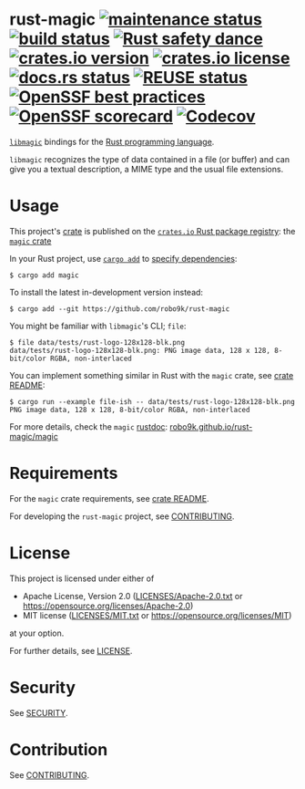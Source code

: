 
[//]: # (This is the README for the whole project / Git repo)

[//]: # (The crate has a separate README-crate.md )

rust-magic
[![maintenance status](https://img.shields.io/maintenance/passively/2025?color=yellow)](https://casuallymaintained.tech/)
[![build status](https://img.shields.io/github/actions/workflow/status/robo9k/rust-magic/build.yml?logo=githubactions)](https://github.com/robo9k/rust-magic/actions/workflows/build.yml)
[![Rust safety dance](https://img.shields.io/badge/unsafe-C%20FFI-red?logo=rust)](https://docs.rs/magic/latest/magic/#safety)
[![crates.io version](https://img.shields.io/crates/v/magic?logo=rust)](https://crates.io/crates/magic)
[![crates.io license](https://img.shields.io/crates/l/magic?logo=opensourceinitiative)](LICENSE.md)
[![docs.rs status](https://img.shields.io/docsrs/magic?logo=docsdotrs&label=docs.rs)](https://docs.rs/magic)
[![REUSE status](https://img.shields.io/reuse/compliance/github.com%2Frobo9k%2Frust-magic?label=REUSE)](https://api.reuse.software/info/github.com/robo9k/rust-magic)
[![OpenSSF best practices](https://img.shields.io/cii/summary/5709?label=OpenSSF%20best%20practices)](https://bestpractices.coreinfrastructure.org/projects/5709)
[![OpenSSF scorecard](https://img.shields.io/ossf-scorecard/github.com/robo9k/rust-magic?label=OpenSSF%20scorecard)](https://securityscorecards.dev/viewer/?uri=github.com/robo9k/rust-magic)
[![Codecov](https://img.shields.io/codecov/c/gh/robo9k/rust-magic?token=YnazJQdLXI&logo=codecov&label=Codecov)](https://codecov.io/gh/robo9k/rust-magic) 
==========

[`libmagic`](https://www.darwinsys.com/file/) bindings for the [Rust programming language](https://www.rust-lang.org/).

`libmagic` recognizes the type of data contained in a file (or buffer) and can give you
a textual description, a MIME type and the usual file extensions.

# Usage

This project's [crate](https://doc.rust-lang.org/book/ch07-01-packages-and-crates.html) is
published on the [`crates.io` Rust package registry](https://crates.io/): the [`magic` crate](https://crates.io/crates/magic)

In your Rust project, use [`cargo add`](https://blog.rust-lang.org/2022/06/30/Rust-1.62.0.html#cargo-add)
to [specify dependencies](https://doc.rust-lang.org/cargo/reference/specifying-dependencies.html):

```shell
$ cargo add magic
```

To install the latest in-development version instead:
```shell
$ cargo add --git https://github.com/robo9k/rust-magic
```

You might be familiar with `libmagic`'s CLI; `file`:
```shell
$ file data/tests/rust-logo-128x128-blk.png
data/tests/rust-logo-128x128-blk.png: PNG image data, 128 x 128, 8-bit/color RGBA, non-interlaced
```

You can implement something similar in Rust with the `magic` crate, see [crate README](README-crate.md):

```shell
$ cargo run --example file-ish -- data/tests/rust-logo-128x128-blk.png
PNG image data, 128 x 128, 8-bit/color RGBA, non-interlaced
```

For more details, check the `magic` [rustdoc](https://doc.rust-lang.org/rustdoc/index.html): [robo9k.github.io/rust-magic/magic](https://robo9k.github.io/rust-magic/magic/index.html)

# Requirements

For the `magic` crate requirements, see [crate README](README-crate.md).

For developing the `rust-magic` project, see [CONTRIBUTING](CONTRIBUTING.md).

# License

This project is licensed under either of
 * Apache License, Version 2.0
 ([LICENSES/Apache-2.0.txt](LICENSES/Apache-2.0.txt) or https://opensource.org/licenses/Apache-2.0)
 * MIT license
 ([LICENSES/MIT.txt](LICENSES/MIT.txt) or https://opensource.org/licenses/MIT)

at your option.

For further details, see [LICENSE](LICENSE.md).

# Security

See [SECURITY](SECURITY.md).

# Contribution

See [CONTRIBUTING](CONTRIBUTING.md).

